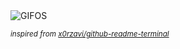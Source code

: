 <div align="justify">
<picture>
    <source media="(prefers-color-scheme: dark)" srcset="https://i.ibb.co/gwr6PL9/output-gif.gif">
    <source media="(prefers-color-scheme: light)" srcset="https://i.ibb.co/gwr6PL9/output-gif.gif">
    <img alt="GIFOS" src="https://i.ibb.co/gwr6PL9/output-gif.gif">
</picture>

<sub><i>inspired from [x0rzavi/github-readme-terminal](https://github.com/x0rzavi/github-readme-terminal)</i></sub>

</div>

<!-- Image deletion URL: https://ibb.co/ftXQnzF/b4cfd608a1bd94cc97a4e068042281c8 -->
